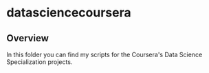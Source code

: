 datasciencecoursera
===================

## Overview

In this folder you can find my scripts for the Coursera's Data Science Specialization projects. 
